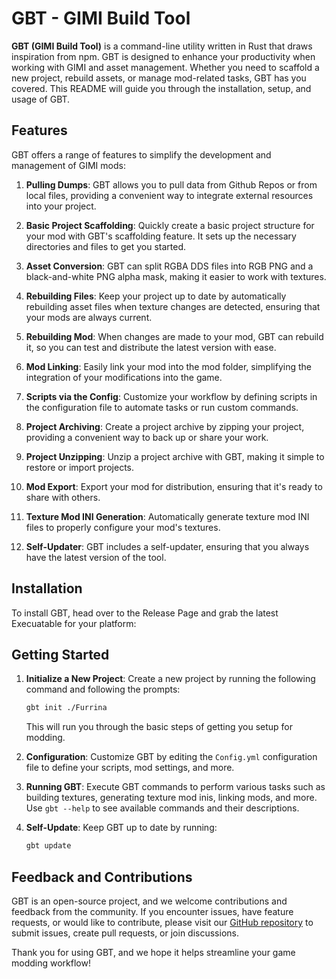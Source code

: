 # GBT - GIMI Build Tool

**GBT (GIMI Build Tool)** is a command-line utility written in Rust that draws inspiration from npm. GBT is designed to enhance your productivity when working with GIMI and asset management. Whether you need to scaffold a new project, rebuild assets, or manage mod-related tasks, GBT has you covered. This README will guide you through the installation, setup, and usage of GBT.

## Features
GBT offers a range of features to simplify the development and management of GIMI mods:

1. **Pulling Dumps**: GBT allows you to pull data from Github Repos or from local files, providing a convenient way to integrate external resources into your project.

2. **Basic Project Scaffolding**: Quickly create a basic project structure for your mod with GBT's scaffolding feature. It sets up the necessary directories and files to get you started.

3. **Asset Conversion**: GBT can split RGBA DDS files into RGB PNG and a black-and-white PNG alpha mask, making it easier to work with textures.

4. **Rebuilding Files**: Keep your project up to date by automatically rebuilding asset files when texture changes are detected, ensuring that your mods are always current.

5. **Rebuilding Mod**: When changes are made to your mod, GBT can rebuild it, so you can test and distribute the latest version with ease.

6. **Mod Linking**: Easily link your mod into the mod folder, simplifying the integration of your modifications into the game.

7. **Scripts via the Config**: Customize your workflow by defining scripts in the configuration file to automate tasks or run custom commands.

8. **Project Archiving**: Create a project archive by zipping your project, providing a convenient way to back up or share your work.

9. **Project Unzipping**: Unzip a project archive with GBT, making it simple to restore or import projects.

10. **Mod Export**: Export your mod for distribution, ensuring that it's ready to share with others.

11. **Texture Mod INI Generation**: Automatically generate texture mod INI files to properly configure your mod's textures.

12. **Self-Updater**: GBT includes a self-updater, ensuring that you always have the latest version of the tool.

## Installation

To install GBT, head over to the Release Page and grab the latest Execuatable for your platform:

## Getting Started

1. **Initialize a New Project**: Create a new project by running the following command and following the prompts:

   ```bash
   gbt init ./Furrina
   ```
   This will run you through the basic steps of getting you setup for modding.

2. **Configuration**: Customize GBT by editing the `Config.yml` configuration file to define your scripts, mod settings, and more. 

3. **Running GBT**: Execute GBT commands to perform various tasks such as building textures, generating texture mod inis, linking mods, and more. Use `gbt --help` to see available commands and their descriptions.

4. **Self-Update**: Keep GBT up to date by running:

   ```bash
   gbt update
   ```

## Feedback and Contributions

GBT is an open-source project, and we welcome contributions and feedback from the community. If you encounter issues, have feature requests, or would like to contribute, please visit our [GitHub repository](https://github.com/Flamindemigod/AGMG-Tools) to submit issues, create pull requests, or join discussions.

Thank you for using GBT, and we hope it helps streamline your game modding workflow!
